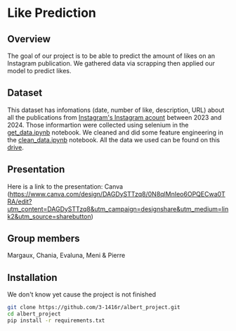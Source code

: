 # Like Prediction

## Overview
The goal of our project is to be able to predict the amount of likes on an Instagram publication. We gathered data via scrapping then applied our model to predict likes.

## Dataset
This dataset has infomations (date, number of like, description, URL) about all the publications from [Instagram's Instagram acount](https://www.instagram.com/instagram/) between 2023 and 2024.
Those informartion were collected using selenium in the [get_data.ipynb](https://github.com/3-1416r/albert_project/blob/main/get_data.ipynb) notebook. We cleaned and did some feature engineering in the [clean_data.ipynb](https://github.com/3-1416r/albert_project/blob/main/clean_data.ipynb) notebook.
All the data we used can be found on this [drive](https://drive.google.com/drive/folders/1KKpLS07tiZiVGEmfxpXyybQwfPcuWEzD?usp=sharing).

## Presentation
Here is a link to the presentation: Canva (https://www.canva.com/design/DAGDySTTzq8/0N8qlMnIeo6OPQECwa0TRA/edit?utm_content=DAGDySTTzq8&utm_campaign=designshare&utm_medium=link2&utm_source=sharebutton)


## Group members
Margaux, Chania, Evaluna, Meni & Pierre

## Installation
We don't know yet cause the project is not finished


```bash
git clone https://github.com/3-1416r/albert_project.git
cd albert_project
pip install -r requirements.txt
